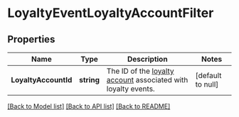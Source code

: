 # LoyaltyEventLoyaltyAccountFilter

## Properties
Name | Type | Description | Notes
------------ | ------------- | ------------- | -------------
**LoyaltyAccountId** | **string** | The ID of the [loyalty account](https://developer.squareup.com/reference/square_2024-07-17/objects/LoyaltyAccount) associated with loyalty events. | [default to null]

[[Back to Model list]](../README.md#documentation-for-models) [[Back to API list]](../README.md#documentation-for-api-endpoints) [[Back to README]](../README.md)

